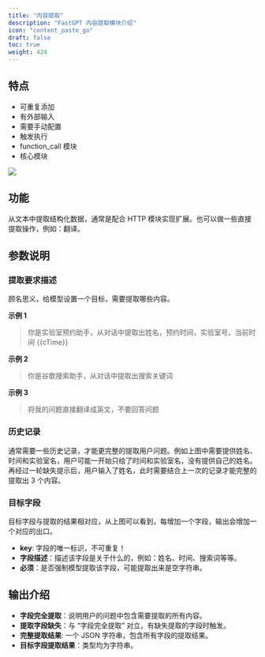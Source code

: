 ```yaml
---
title: "内容提取"
description: "FastGPT 内容提取模块介绍"
icon: "content_paste_go"
draft: false
toc: true
weight: 424
---
```


## 特点

- 可重复添加
- 有外部输入
- 需要手动配置
- 触发执行
- function_call 模块
- 核心模块

![](/imgs/extract1.png)

## 功能

从文本中提取结构化数据，通常是配合 HTTP 模块实现扩展。也可以做一些直接提取操作，例如：翻译。

## 参数说明

### 提取要求描述

顾名思义，给模型设置一个目标，需要提取哪些内容。

**示例 1**

> 你是实验室预约助手，从对话中提取出姓名，预约时间，实验室号。当前时间 {{cTime}}

**示例 2**

> 你是谷歌搜索助手，从对话中提取出搜索关键词

**示例 3**

> 将我的问题直接翻译成英文，不要回答问题

### 历史记录

通常需要一些历史记录，才能更完整的提取用户问题。例如上图中需要提供姓名、时间和实验室名，用户可能一开始只给了时间和实验室名，没有提供自己的姓名。再经过一轮缺失提示后，用户输入了姓名，此时需要结合上一次的记录才能完整的提取出 3 个内容。

### 目标字段

目标字段与提取的结果相对应，从上图可以看到，每增加一个字段，输出会增加一个对应的出口。

+ **key**: 字段的唯一标识，不可重复！
+ **字段描述**：描述该字段是关于什么的，例如：姓名、时间、搜索词等等。
+ **必须**：是否强制模型提取该字段，可能提取出来是空字符串。

## 输出介绍

- **字段完全提取**：说明用户的问题中包含需要提取的所有内容。
- **提取字段缺失**：与 “字段完全提取” 对立，有缺失提取的字段时触发。
- **完整提取结果**: 一个 JSON 字符串，包含所有字段的提取结果。
- **目标字段提取结果**：类型均为字符串。